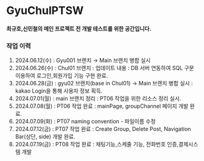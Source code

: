 <h1> GyuChulPTSW </h1>

#### 최규호,신민철의 메인 프로젝트 전 개발 테스트를 위한 공간입니다.

<h3> 작업 이력</h3>

1. 2024.06.12(수) : Gyu001 브랜치 → Main 브랜치 병합 실시
2. 2024.06.26(수) : Chul01 브랜치 : 업데이트 내용 : DB 서버 연동하여 SQL 구문 이용하여 로그인,회원가입 기능 구현 완료.
3. 2024.06.28(금) : gyu02 브랜치(base in Chul01) → Main 브랜치 병합 실시 : kakao Login을 통해 사용자 정보 획득.
4. 2024.07.01(월) : main 브랜치 정리 : PT06 작업을 위한 리소스 정리 실시.
5. 2024.07.08(월) : PT06 작업 완료 : mainPage, groupChannel 페이지 개발 완료.
6. 2024.07.09(화) : PT07 naming convention - 파일이름 수정
7. 2024.07.12(금) : PT07 작업 완료 : Create Group, Delete Post, Navigation Bar(상단, side) 개발 완료.
8. 2024.07.19(금) : PT08 작업 완료 : 채팅기능,스케줄 기능, 전화번호 인증,결제시스템 개발